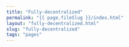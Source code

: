 ```yaml
---
title: "Fully-decentralized"
permalink: "{{ page.fileSlug }}/index.html"
layout: "fully-decentralized.html"
slug: "fully-decentralized"
tags: "pages"
---
```



